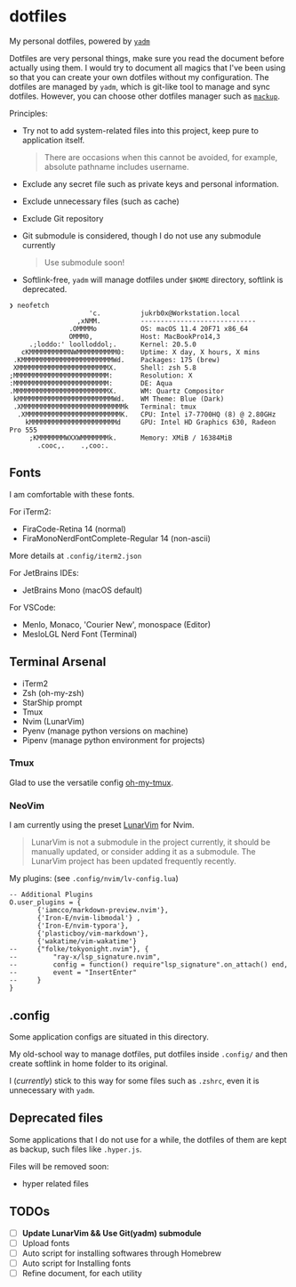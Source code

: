 # dotfiles
My personal dotfiles, powered by [`yadm`](https://yadm.io/)

Dotfiles are very personal things, make sure you read the document before actually using them. I would try to document all magics that I've been using so that you can create your own dotfiles without my configuration. The dotfiles are managed by `yadm`, which is git-like tool to manage and sync dotfiles. However, you can choose other dotfiles manager such as [`mackup`](https://github.com/lra/mackup). 

Principles:
- Try not to add system-related files into this project, keep pure to application itself.

    > There are occasions when this cannot be avoided, for example, absolute pathname includes username.
- Exclude any secret file such as private keys and personal information.
- Exclude unnecessary files (such as cache)
- Exclude Git repository
- Git submodule is considered, though I do not use any submodule currently

    > Use submodule soon!
- Softlink-free, `yadm` will manage dotfiles under `$HOME` directory, softlink is deprecated.

```
❯ neofetch
                    'c.          jukrb0x@Workstation.local
                 ,xNMM.          -----------------------------
               .OMMMMo           OS: macOS 11.4 20F71 x86_64
               OMMM0,            Host: MacBookPro14,3
     .;loddo:' loolloddol;.      Kernel: 20.5.0
   cKMMMMMMMMMMNWMMMMMMMMMM0:    Uptime: X day, X hours, X mins
 .KMMMMMMMMMMMMMMMMMMMMMMMWd.    Packages: 175 (brew)
 XMMMMMMMMMMMMMMMMMMMMMMMX.      Shell: zsh 5.8
;MMMMMMMMMMMMMMMMMMMMMMMM:       Resolution: X
:MMMMMMMMMMMMMMMMMMMMMMMM:       DE: Aqua
.MMMMMMMMMMMMMMMMMMMMMMMMX.      WM: Quartz Compositor
 kMMMMMMMMMMMMMMMMMMMMMMMMWd.    WM Theme: Blue (Dark)
 .XMMMMMMMMMMMMMMMMMMMMMMMMMMk   Terminal: tmux
  .XMMMMMMMMMMMMMMMMMMMMMMMMK.   CPU: Intel i7-7700HQ (8) @ 2.80GHz
    kMMMMMMMMMMMMMMMMMMMMMMd     GPU: Intel HD Graphics 630, Radeon Pro 555
     ;KMMMMMMMWXXWMMMMMMMk.      Memory: XMiB / 16384MiB
       .cooc,.    .,coo:.

```

## Fonts
I am comfortable with these fonts.

For iTerm2:
- FiraCode-Retina 14 (normal)
- FiraMonoNerdFontComplete-Regular 14 (non-ascii)

More details at `.config/iterm2.json`

For JetBrains IDEs:
- JetBrains Mono (macOS default)

For VSCode:
- Menlo, Monaco, 'Courier New', monospace (Editor)
- MesloLGL Nerd Font (Terminal)

## Terminal Arsenal
- iTerm2
- Zsh (oh-my-zsh)
- StarShip prompt
- Tmux
- Nvim (LunarVim)
- Pyenv (manage python versions on machine)
- Pipenv (manage python environment for projects)

### Tmux
Glad to use the versatile config [oh-my-tmux](https://github.com/gpakosz/.tmux).

### NeoVim
I am currently using the preset [LunarVim](https://github.com/ChristianChiarulli/LunarVim/) for Nvim.

> LunarVim is not a submodule in the project currently, it should be manually updated, or consider adding it as a submodule. The LunarVim project has been updated frequently recently.

My plugins: (see `.config/nvim/lv-config.lua`)
```
-- Additional Plugins
O.user_plugins = {
       {'iamcco/markdown-preview.nvim'}, 
       {'Iron-E/nvim-libmodal'} ,
       {'Iron-E/nvim-typora'},
       {'plasticboy/vim-markdown'},
       {'wakatime/vim-wakatime'}
--     {"folke/tokyonight.nvim"}, {
--         "ray-x/lsp_signature.nvim",
--         config = function() require"lsp_signature".on_attach() end,
--         event = "InsertEnter"
--     }
}
```

## .config
Some application configs are situated in this directory.

My old-school way to manage dotfiles, put dotfiles inside `.config/` and then create softlink in home folder to its original.

I (*currently*) stick to this way for some files such as `.zshrc`, even it is unnecessary with `yadm`.

## Deprecated files
Some applications that I do not use for a while, the dotfiles of them are kept as backup, such files like `.hyper.js`.

Files will be removed soon:
- hyper related files

## TODOs
- [ ] **Update LunarVim && Use Git(yadm) submodule**
- [ ] Upload fonts
- [ ] Auto script for installing softwares through Homebrew
- [ ] Auto script for Installing fonts
- [ ] Refine document, for each utility

